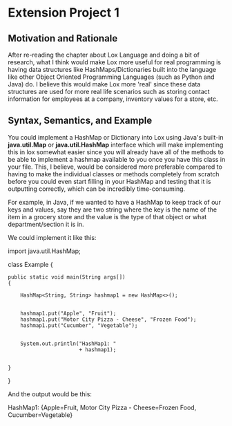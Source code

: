 # Extension Project 1 

## Motivation and Rationale
After re-reading the chapter about Lox Language and doing a bit of research, 
what I think would make Lox more useful for real programming is having data structures like HashMaps/Dictionaries 
built into the language like other Object Oriented Programming Languages (such as Python and Java) do. 
I believe this would make Lox more 'real' since these data structures are used for more real life scenarios such as 
storing contact information for employees at a company, inventory values for a store, etc.  

## Syntax, Semantics, and Example 

You could implement a HashMap or Dictionary into Lox using Java's built-in **java.util.Map** or **java.util.HashMap** 
interface which will make implementing this in lox somewhat easier since you will already have all of the methods to be able 
to implement a hashmap available to you once you have this class in your file. This, I believe, would be considered more preferable 
compared to having to make the individual classes or methods completely from scratch before you could even start filling in your HashMap 
and testing that it is outputting correctly, which can be incredibly time-consuming. 

For example, in Java, if we wanted to have a HashMap to keep track of our keys and values, 
say they are two string where the key is the name of the item in a grocery store and the value 
is the type of that object or what department/section it is in.

We could implement it like this: 


import java.util.HashMap;

class Example {

    public static void main(String args[])
    {
        
        HashMap<String, String> hashmap1 = new HashMap<>();

      
        hashmap1.put("Apple", "Fruit");
        hashmap1.put("Motor City Pizza - Cheese", "Frozen Food");
        hashmap1.put("Cucumber", "Vegetable");

              
        System.out.println("HashMap1: "
                           + hashmap1);

    
    }
}



And the output would be this: 


HashMap1: {Apple=Fruit, Motor City Pizza - Cheese=Frozen Food, Cucumber=Vegetable}











